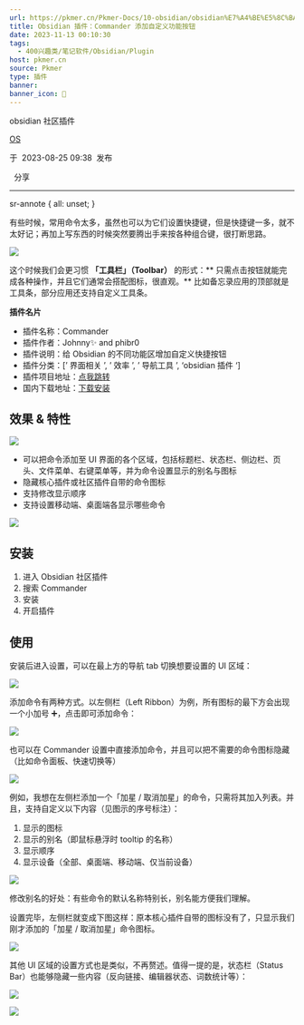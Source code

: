 ```yaml
---
url: https://pkmer.cn/Pkmer-Docs/10-obsidian/obsidian%E7%A4%BE%E5%8C%BA%E6%8F%92%E4%BB%B6/cmdr/
title: Obsidian 插件：Commander 添加自定义功能按钮
date: 2023-11-13 00:10:30
tags:
  - 400兴趣类/笔记软件/Obsidian/Plugin
host: pkmer.cn
source: Pkmer
type: 插件
banner: 
banner_icon: 🔖
---
```

<div class="menu-toggle"> <SidebarToggle client:idle ></SidebarToggle> </div>

obsidian 社区插件

[OS](https://pkmer.cn/authors/os)

于  2023-08-25 09:38  发布

  分享

* * *

sr-annote { all: unset; }

有些时候，常用命令太多，虽然也可以为它们设置快捷键，但是快捷键一多，就不太好记；再加上写东西的时候突然要腾出手来按各种组合键，很打断思路。

![](https://cdn.pkmer.cn/covers/cmdr.PNG!pkmer)

这个时候我们会更习惯 **「工具栏」（Toolbar）** 的形式：** 只需点击按钮就能完成各种操作，并且它们通常会搭配图标，很直观。** 比如备忘录应用的顶部就是工具条，部分应用还支持自定义工具条。

**插件名片**

*   插件名称：Commander
*   插件作者：Johnny✨ and phibr0
*   插件说明：给 Obsidian 的不同功能区增加自定义快捷按钮
*   插件分类：[’ 界面相关 ’, ’ 效率 ’, ’ 导航工具 ’, ‘obsidian 插件 ‘]
*   插件项目地址：[点我跳转](https://github.com/phibr0/obsidian-commander)
*   国内下载地址：[下载安装](https://pkmer.cn/products/plugin/pluginMarket/?cmdr)

## 效果 & 特性

![](https://cdn.pkmer.cn/images/2a8274ffb1173e15fd4daa8b3dbd2904_MD5.png!pkmer)

*   可以把命令添加至 UI 界面的各个区域，包括标题栏、状态栏、侧边栏、页头、文件菜单、右键菜单等，并为命令设置显示的别名与图标
*   隐藏核心插件或社区插件自带的命令图标
*   支持修改显示顺序
*   支持设置移动端、桌面端各显示哪些命令

![](https://cdn.pkmer.cn/images/5f13fe26afa042919fba34c40853aced_MD5.png!pkmer)

## 安装

1.  进入 Obsidian 社区插件
2.  搜索 Commander
3.  安装
4.  开启插件

## 使用

安装后进入设置，可以在最上方的导航 tab 切换想要设置的 UI 区域：

![](https://cdn.pkmer.cn/images/ed839d7cc42cc3992941912b11a8b762_MD5.png!pkmer)

添加命令有两种方式。以左侧栏（Left Ribbon）为例，所有图标的最下方会出现一个小加号 ➕，点击即可添加命令：

![](https://cdn.pkmer.cn/images/43eeea466552f03f5f3ceb44db094ac7_MD5.png!pkmer)

也可以在 Commander 设置中直接添加命令，并且可以把不需要的命令图标隐藏（比如命令面板、快速切换等）

![](https://cdn.pkmer.cn/images/bb3edfc384236ecaa9a38793822761c3_MD5.png!pkmer)

例如，我想在左侧栏添加一个「加星 / 取消加星」的命令，只需将其加入列表。并且，支持自定义以下内容（见图示的序号标注）：

1.  显示的图标
2.  显示的别名（即鼠标悬浮时 tooltip 的名称）
3.  显示顺序
4.  显示设备（全部、桌面端、移动端、仅当前设备）

![](https://cdn.pkmer.cn/images/d5a62bdf5793309639c55d6a5b894588_MD5.png!pkmer)

修改别名的好处：有些命令的默认名称特别长，别名能方便我们理解。

设置完毕，左侧栏就变成下图这样：原本核心插件自带的图标没有了，只显示我们刚才添加的「加星 / 取消加星」命令图标。

![](https://cdn.pkmer.cn/images/b794ffde23fe57aac314b03eb417551c_MD5.png!pkmer)

其他 UI 区域的设置方式也是类似，不再赘述。值得一提的是，状态栏（Status Bar）也能够隐藏一些内容（反向链接、编辑器状态、词数统计等）：

![](https://cdn.pkmer.cn/images/43619a7bacf99ffab0ac97a0987fa861_MD5.png!pkmer)

![](https://user-images.githubusercontent.com/46250921/178547234-7566819b-ea3f-4e8e-8f88-a0f01d1ff270.svg)